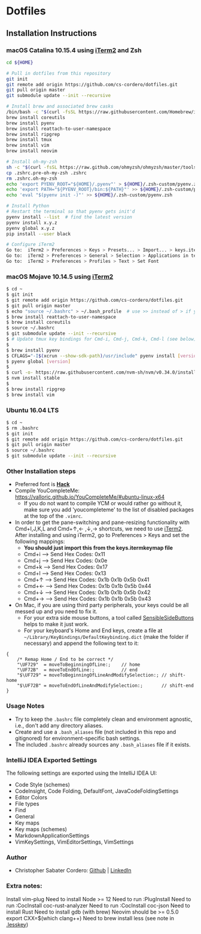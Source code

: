 # Dotfiles

## Installation Instructions

### macOS Catalina 10.15.4 using [iTerm2](https://iterm2.com) and Zsh
```zsh
cd ${HOME}

# Pull in dotfiles from this repository
git init
git remote add origin https://github.com/cs-cordero/dotfiles.git
git pull origin master
git submodule update --init --recursive

# Install brew and associated brew casks
/bin/bash -c "$(curl -fsSL https://raw.githubusercontent.com/Homebrew/install/master/install.sh)"
brew install coreutils
brew install pyenv
brew install reattach-to-user-namespace
brew install ripgrep
brew install tmux
brew install vim
brew install neovim

# Install oh-my-zsh
sh -c "$(curl -fsSL https://raw.github.com/ohmyzsh/ohmyzsh/master/tools/install.sh)"
cp .zshrc.pre-oh-my-zsh .zshrc
rm .zshrc.oh-my-zsh
echo 'export PYENV_ROOT="${HOME}/.pyenv"' > ${HOME}/.zsh-custom/pyenv.zsh
echo 'export PATH="${PYENV_ROOT}/bin:${PATH}"' >> ${HOME}/.zsh-custom/pyenv.zsh
echo 'eval "$(pyenv init -)"' >> ${HOME}/.zsh-custom/pyenv.zsh

# Install Python
# Restart the terminal so that pyenv gets init'd
pyenv install --list  # find the latest version
pyenv install x.y.z
pyenv global x.y.z
pip install --user black

# Configure iTerm2
Go to:  iTerm2 > Preferences > Keys > Presets... > Import... > keys.itermkeymap
Go to:  iTerm2 > Preferences > General > Selection > Applications in terinal may access clipboard
Go to:  iTerm2 > Preferences > Profiles > Text > Set Font
```


### macOS Mojave 10.14.5 using [iTerm2](https://www.iterm2.com/)
```bash
$ cd ~
$ git init
$ git remote add origin https://github.com/cs-cordero/dotfiles.git
$ git pull origin master
$ echo "source ~/.bashrc" > ~/.bash_profile  # use >> instead of > if you want to append
$ brew install reattach-to-user-namespace
$ brew install coreutils
$ source ~/.bashrc
$ git submodule update --init --recursive
$ # Update tmux key bindings for Cmd-i, Cmd-j, Cmd-k, Cmd-l (see below)
$
$ brew install pyenv
$ CFLAGS="-I$(xcrun --show-sdk-path)/usr/include" pyenv install [version]
$ pyenv global [version]
$
$ curl -o- https://raw.githubusercontent.com/nvm-sh/nvm/v0.34.0/install.sh | bash
$ nvm install stable
$
$ brew install ripgrep
$ brew install vim
```

### Ubuntu 16.04 LTS
```bash
$ cd ~
$ rm .bashrc
$ git init
$ git remote add origin https://github.com/cs-cordero/dotfiles.git
$ git pull origin master
$ source ~/.bashrc
$ git submodule update --init --recursive
```


### Other Installation steps
* Preferred font is [**Hack**](https://sourcefoundry.org/hack/)
* Compile YouCompleteMe: https://valloric.github.io/YouCompleteMe/#ubuntu-linux-x64
    * If you do not want to compile YCM or would rather go without it, make sure you add 'youcompleteme' to the list of disabled packages at the top of the `.vimrc`.
* In order to get the pane-switching and pane-resizing functionality with Cmd+I,J,K,L and Cmd+↑,← ,↓,→ shortcuts, we need to use [iTerm2](https://www.iterm2.com/).  After installing and using iTerm2, go to Preferences > Keys and set the following mappings:
    * **You should just import this from the keys.itermkeymap file**
    * Cmd+i  -->  Send Hex Codes: 0x11
    * Cmd+j  -->  Send Hex Codes: 0x0e
    * Cmd+k  -->  Send Hex Codes: 0x17
    * Cmd+l  -->  Send Hex Codes: 0x13
    * Cmd+↑  -->  Send Hex Codes: 0x1b 0x1b 0x5b 0x41
    * Cmd+←  -->  Send Hex Codes: 0x1b 0x1b 0x5b 0x44
    * Cmd+↓  -->  Send Hex Codes: 0x1b 0x1b 0x5b 0x42
    * Cmd+→  -->  Send Hex Codes: 0x1b 0x1b 0x5b 0x43
* On Mac, if you are using third party peripherals, your keys could be all messed up and you need to fix it.
    * For your extra side mouse buttons, a tool called [SensibleSideButtons](http://sensible-side-buttons.archagon.net/) helps to make it just work.
    * For your keyboard's Home and End keys, create a file at `~/Library/KeyBindings/DefaultKeybinding.dict` (make the folder if necessary) and append the following text to it:
```
{
    /* Remap Home / End to be correct */
    "\UF729"  = moveToBeginningOfLine:;    // home
    "\UF72B"  = moveToEndOfLine:;          // end
    "$\UF729" = moveToBeginningOfLineAndModifySelection:; // shift-home
    "$\UF72B" = moveToEndOfLineAndModifySelection:;       // shift-end
}
```

### Usage Notes
* Try to keep the `.bashrc` file completely clean and environment agnostic, i.e., don't add any directory aliases.
* Create and use a `.bash_aliases` file (not included in this repo and gitignored) for environment-specific bash settings.
* The included `.bashrc` already sources any `.bash_aliases` file if it exists.

### IntelliJ IDEA Exported Settings
The following settings are exported using the IntelliJ IDEA UI:
* Code Style (schemes)
* CodeInsight, Code Folding, DefaultFont, JavaCodeFoldingSettings
* Editor Colors
* File types
* Find
* General
* Key maps
* Key maps (schemes)
* MarkdownApplicationSettings
* VimKeySettings, VimEditorSettings, VimSettings

### Author
* Christopher Sabater Cordero: [Github](https://github.com/cs-cordero) | [LinkedIn](https://www.linkedin.com/in/cs-cordero/)


### Extra notes:
Install vim-plug
Need to install Node >= 12
Need to run :PlugInstall
Need to run :CocInstall coc-rust-analyzer
Need to run :CocInstall coc-json
Need to install Rust
Need to install gdb (with brew)
Neovim should be >= 0.5.0
export CXX=$(which clang++)
Need to brew install less (see note in [.lesskey](./.lesskey))
